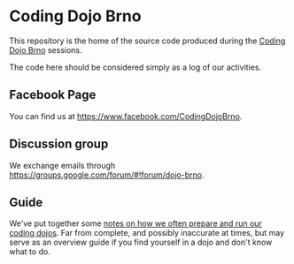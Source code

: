 # Coding Dojo Brno

This repository is the home of the source code produced during the [Coding Dojo
Brno](https://dojo-brno.github.io) sessions.

The code here should be considered simply as a log of our activities.

## Facebook Page

You can find us at https://www.facebook.com/CodingDojoBrno.

## Discussion group

We exchange emails through https://groups.google.com/forum/#!forum/dojo-brno.

## Guide

We've put together some [notes on how we often prepare and run our coding
dojos](DOJO.md). Far from complete, and possibly inaccurate at times, but may
serve as an overview guide if you find yourself in a dojo and don't know what to
do.
